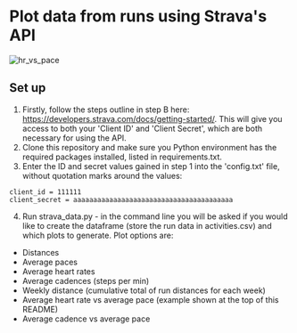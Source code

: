 # Plot data from runs using Strava's API

![hr_vs_pace](https://github.com/Henryp1997/strava_plotting/assets/118852495/b3b4bc99-7941-4a7e-b1d7-ef5cd200421e)

## Set up
1. Firstly, follow the steps outline in step B here: https://developers.strava.com/docs/getting-started/. This will give you access to both your 'Client ID' and 'Client Secret', which are both necessary for using the API.
2. Clone this repository and make sure you Python environment has the required packages installed, listed in requirements.txt.
3. Enter the ID and secret values gained in step 1 into the 'config.txt' file, without quotation marks around the values:
```plaintext
client_id = 111111
client_secret = aaaaaaaaaaaaaaaaaaaaaaaaaaaaaaaaaaaaaaaa
```
4. Run strava_data.py - in the command line you will be asked if you would like to create the dataframe (store the run data in activities.csv) and which plots to generate. Plot options are:
- Distances
- Average paces
- Average heart rates
- Average cadences (steps per min)
- Weekly distance (cumulative total of run distances for each week)
- Average heart rate vs average pace (example shown at the top of this README)
- Average cadence vs average pace
